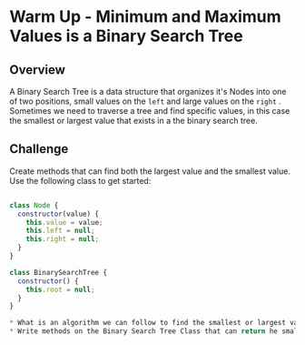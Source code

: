 # Warm Up - Minimum and Maximum Values is a Binary Search Tree

## Overview

A Binary Search Tree is a data structure that organizes it's Nodes into one of two positions, small values on the `left` and large values on the `right` .  Sometimes we need to traverse a tree and find specific values, in this case the smallest or largest value that exists in a the binary search tree.

## Challenge

Create methods that can find both the largest value and the smallest value.  Use the following class to get started:

```javascript

class Node {
  constructor(value) {
    this.value = value;
    this.left = null;
    this.right = null;
  }
}

class BinarySearchTree {
  constructor() {
    this.root = null;
  }
}

* What is an algorithm we can follow to find the smallest or largest value in a binary search tree?
* Write methods on the Binary Search Tree Class that can return he smallest value in the tree, as well as the largest value.

```
